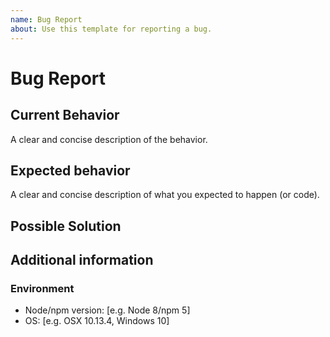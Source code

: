```yaml
---
name: Bug Report
about: Use this template for reporting a bug.
---
```


# Bug Report

## Current Behavior

A clear and concise description of the behavior.

## Expected behavior

A clear and concise description of what you expected to happen (or code).

## Possible Solution

<!--- Only if you have suggestions on a fix for the bug -->

## Additional information

### Environment

- Node/npm version: [e.g. Node 8/npm 5]
- OS: [e.g. OSX 10.13.4, Windows 10]

